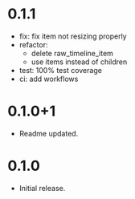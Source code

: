 # 0.1.1
* fix: fix item not resizing properly
* refactor: 
  * delete raw_timeline_item
  * use items instead of children
* test: 100% test coverage
* ci: add workflows
  

# 0.1.0+1

* Readme updated.

# 0.1.0

* Initial release.